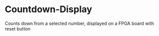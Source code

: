 # Countdown-Display
Counts down from a selected number, displayed on a FPGA board with reset button

